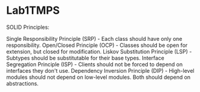 # Lab1TMPS

SOLID Principles:

Single Responsibility Principle (SRP) - Each class should have only one responsibility.
Open/Closed Principle (OCP) - Classes should be open for extension, but closed for modification.
Liskov Substitution Principle (LSP) - Subtypes should be substitutable for their base types.
Interface Segregation Principle (ISP) - Clients should not be forced to depend on interfaces they don't use.
Dependency Inversion Principle (DIP) - High-level modules should not depend on low-level modules. Both should depend on abstractions.